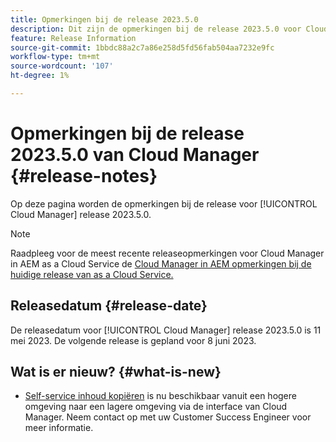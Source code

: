 ```yaml
---
title: Opmerkingen bij de release 2023.5.0
description: Dit zijn de opmerkingen bij de release 2023.5.0 voor Cloud Manager.
feature: Release Information
source-git-commit: 1bbdc88a2c7a86e258d5fd56fab504aa7232e9fc
workflow-type: tm+mt
source-wordcount: '107'
ht-degree: 1%

---
```



# Opmerkingen bij de release 2023.5.0 van Cloud Manager {#release-notes}

Op deze pagina worden de opmerkingen bij de release voor [!UICONTROL Cloud Manager] release 2023.5.0.

>[!NOTE]
>
>Raadpleeg voor de meest recente releaseopmerkingen voor Cloud Manager in AEM as a Cloud Service de [Cloud Manager in AEM opmerkingen bij de huidige release van as a Cloud Service.](https://experienceleague.adobe.com/docs/experience-manager-cloud-service/content/implementing/using-cloud-manager/release-notes-cloud-manager/release-notes-cm-current.html)

## Releasedatum {#release-date}

De releasedatum voor [!UICONTROL Cloud Manager] release 2023.5.0 is 11 mei 2023. De volgende release is gepland voor 8 juni 2023.

## Wat is er nieuw? {#what-is-new}

* [Self-service inhoud kopiëren](/help/using/content-copy.md) is nu beschikbaar vanuit een hogere omgeving naar een lagere omgeving via de interface van Cloud Manager. Neem contact op met uw Customer Success Engineer voor meer informatie.
